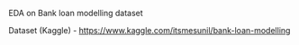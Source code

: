 EDA on Bank loan modelling dataset

Dataset (Kaggle) - https://www.kaggle.com/itsmesunil/bank-loan-modelling
